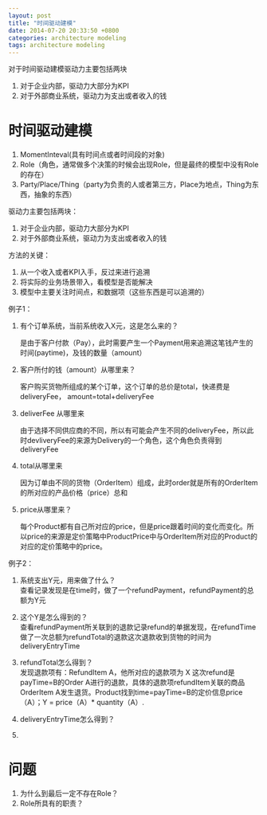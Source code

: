 ```yaml
---
layout: post
title: "时间驱动建模"
date: 2014-07-20 20:33:50 +0800
categories: architecture modeling
tags: architecture modeling
---
```


对于时间驱动建模驱动力主要包括两块
1. 对于企业内部，驱动力大部分为KPI
2. 对于外部商业系统，驱动力为支出或者收入的钱

<!-- more -->

# 时间驱动建模
1. MomentInteval(具有时间点或者时间段的对象)
2. Role（角色，通常做多个决策的时候会出现Role，但是最终的模型中没有Role的存在）
3. Party/Place/Thing（party为负责的人或者第三方，Place为地点，Thing为东西，抽象的东西）

驱动力主要包括两块：

1. 对于企业内部，驱动力大部分为KPI
2. 对于外部商业系统，驱动力为支出或者收入的钱

方法的关键：

1. 从一个收入或者KPI入手，反过来进行追溯
2. 将实际的业务场景带入，看模型是否能解决
3. 模型中主要关注时间点，和数据项（这些东西是可以追溯的）

例子1：

1. 有个订单系统，当前系统收入X元，这是怎么来的？
   
   是由于客户付款（Pay），此时需要产生一个Payment用来追溯这笔钱产生的时间(paytime)，及钱的数量（amount）
2. 客户所付的钱（amount）从哪里来？
   
   客户购买货物所组成的某个订单，这个订单的总价是total，快递费是deliveryFee， amount=total+deliveryFee
   
3. deliverFee 从哪里来
	
	由于选择不同供应商的不同，所以有可能会产生不同的deliveryFee，所以此时devliveryFee的来源为Delivery的一个角色，这个角色负责得到deliveryFee
4. total从哪里来

	因为订单由不同的货物（OrderItem）组成，此时order就是所有的OrderItem的所对应的产品价格（price）总和
	
5. price从哪里来？

	每个Product都有自己所对应的price，但是price跟着时间的变化而变化。所以price的来源是定价策略中ProductPrice中与OrderItem所对应的Product的对应的定价策略中的price。



例子2：

1. 系统支出Y元，用来做了什么？  
	查看记录发现是在time时，做了一个refundPayment，refundPayment的总额为Y元
2. 这个Y是怎么得到的？   
    查看refundPayment所关联到的退款记录refund的单据发现，在refundTime做了一次总额为refundTotal的退款这次退款收到货物的时间为deliveryEntryTime
3. refundTotal怎么得到？   
发现退款项有：RefundItem A，他所对应的退款项为 X
这次refund是payTime=B的Order A进行的退款，具体的退款项refundItem关联的商品OrderItem A发生退货。Product找到time=payTime=B的定价信息price（A）；Y = price（A）* quantity（A）. 

4. deliveryEntryTime怎么得到？
4. 

# 问题
1. 为什么到最后一定不存在Role？
2. Role所具有的职责？